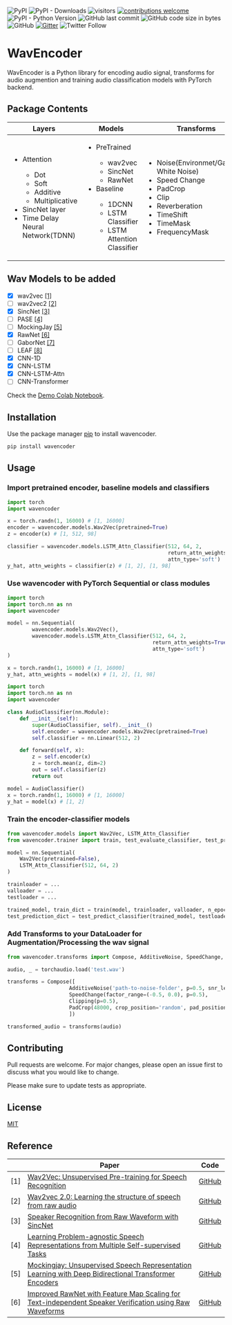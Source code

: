 ![PyPI](https://img.shields.io/pypi/v/wavencoder)
![PyPI - Downloads](https://img.shields.io/pypi/dw/wavencoder?logo=PyPi&style=plastic)
![visitors](https://visitor-badge.glitch.me/badge?page_id=page.id)
[![contributions welcome](https://img.shields.io/badge/contributions-welcome-brightgreen.svg?style=flat)](https://github.com/shangeth/wavencoder/issues)
![PyPI - Python Version](https://img.shields.io/pypi/pyversions/wavencoder)
![GitHub last commit](https://img.shields.io/github/last-commit/shangeth/wavencoder)
![GitHub code size in bytes](https://img.shields.io/github/languages/code-size/shangeth/wavencoder)
![GitHub](https://img.shields.io/github/license/shangeth/wavencoder)
[![Gitter](https://badges.gitter.im/wavencoder/community.svg)](https://gitter.im/wavencoder/community?utm_source=badge&utm_medium=badge&utm_campaign=pr-badge)
![Twitter Follow](https://img.shields.io/twitter/follow/shangethr?style=social)


# WavEncoder

WavEncoder is a Python library for encoding audio signal, transforms for audio augmention and training audio classification models with PyTorch backend.

## Package Contents

<table class="tg">
<thead>
  <tr>
    <th class="tg-7btt">Layers</th>
    <th class="tg-7btt">Models</th>
    <th class="tg-7btt">Transforms</th>
    <th class="tg-7btt">Trainer and utils</th>
  </tr>
</thead>
<tbody>
  <tr>
    <td class="tg-0pky">
        <ul>
            <li>Attention</li>
            <ul>
                <li>Dot</li>
                <li>Soft</li>
                <li>Additive</li>
                <li>Multiplicative</li>
            </ul>
            <li>SincNet layer</li>
            <li>Time Delay Neural Network(TDNN)</li>
        </ul>
    </td>
    <td class="tg-0pky">
        <ul>
            <li>PreTrained</li>
                <ul>
                    <li>wav2vec</li>
                    <li>SincNet</li>
                    <li>RawNet</li>
                </ul>
            <li>Baseline</li>
                <ul>
                    <li>1DCNN</li>
                    <li>LSTM Classifier</li>
                    <li>LSTM Attention Classifier</li>
                </ul>
        </ul>
    </td>
    <td class="tg-0pky">
        <ul>
            <li>Noise(Environmet/Gaussian White Noise)</li>
            <li>Speed Change</li>
            <li>PadCrop</li>
            <li>Clip</li>
            <li>Reverberation</li>
            <li>TimeShift</li>
            <li>TimeMask</li>
            <li>FrequencyMask</li>
        </ul>
    </td>
    <td class="tg-0pky">
        <ul>
            <li>Classification Trainer</li>
            <li>Classification Testing</li>
            <li>Download Noise Dataset</li>
            <li>Download Impulse Response Dataset</li>
        </ul>
    </td>
  </tr>
</tbody>
</table>



## Wav Models to be added
- [x] wav2vec [[1]](#1)
- [ ] wav2vec2 [[2]](#2)
- [x] SincNet [[3]](#3)
- [ ] PASE [[4]](#4)
- [ ] MockingJay [[5]](#5)
- [x] RawNet [[6]](#6)
- [ ] GaborNet [[7]](#7)
- [ ] LEAF [[8]](#8)
- [x] CNN-1D
- [x] CNN-LSTM
- [x] CNN-LSTM-Attn
- [ ] CNN-Transformer

Check the [Demo Colab Notebook](https://colab.research.google.com/drive/1Jv9cH4H0xB2To1rihFz-Z-JaK-6ilq12?usp=sharing).

## Installation

Use the package manager [pip](https://pip.pypa.io/en/stable/) to install wavencoder.

```bash
pip install wavencoder
```

## Usage
### Import pretrained encoder, baseline models and classifiers
```python
import torch
import wavencoder

x = torch.randn(1, 16000) # [1, 16000]
encoder = wavencoder.models.Wav2Vec(pretrained=True)
z = encoder(x) # [1, 512, 98]

classifier = wavencoder.models.LSTM_Attn_Classifier(512, 64, 2,                          
                                                    return_attn_weights=True, 
                                                    attn_type='soft')
y_hat, attn_weights = classifier(z) # [1, 2], [1, 98]

```

### Use wavencoder with PyTorch Sequential or class modules
```python
import torch
import torch.nn as nn
import wavencoder

model = nn.Sequential(
        wavencoder.models.Wav2Vec(),
        wavencoder.models.LSTM_Attn_Classifier(512, 64, 2,                          
                                               return_attn_weights=True, 
                                               attn_type='soft')
)

x = torch.randn(1, 16000) # [1, 16000]
y_hat, attn_weights = model(x) # [1, 2], [1, 98]
```

```python
import torch
import torch.nn as nn
import wavencoder

class AudioClassifier(nn.Module):
    def __init__(self):
        super(AudioClassifier, self).__init__()
        self.encoder = wavencoder.models.Wav2Vec(pretrained=True)
        self.classifier = nn.Linear(512, 2)

    def forward(self, x):
        z = self.encoder(x)
        z = torch.mean(z, dim=2)
        out = self.classifier(z)
        return out

model = AudioClassifier()
x = torch.randn(1, 16000) # [1, 16000]
y_hat = model(x) # [1, 2]
```
### Train the encoder-classifier models
```python
from wavencoder.models import Wav2Vec, LSTM_Attn_Classifier
from wavencoder.trainer import train, test_evaluate_classifier, test_predict_classifier

model = nn.Sequential(
    Wav2Vec(pretrained=False),
    LSTM_Attn_Classifier(512, 64, 2)
)

trainloader = ...
valloader = ...
testloader = ...

trained_model, train_dict = train(model, trainloader, valloader, n_epochs=20)
test_prediction_dict = test_predict_classifier(trained_model, testloader)
```

### Add Transforms to your DataLoader for Augmentation/Processing the wav signal
```python
from wavencoder.transforms import Compose, AdditiveNoise, SpeedChange, Clipping, PadCrop, Reverberation

audio, _ = torchaudio.load('test.wav')

transforms = Compose([
                    AdditiveNoise('path-to-noise-folder', p=0.5, snr_levels=[5, 10, 15], p=0.5), 
                    SpeedChange(factor_range=(-0.5, 0.0), p=0.5), 
                    Clipping(p=0.5),
                    PadCrop(48000, crop_position='random', pad_position='random') 
                    ])

transformed_audio = transforms(audio)

```


## Contributing
Pull requests are welcome. For major changes, please open an issue first to discuss what you would like to change.

Please make sure to update tests as appropriate.

## License
[MIT](LICENSE)


## Reference
|     | Paper                                                                                                                                                    | Code                                                                                                 |
|-----|----------------------------------------------------------------------------------------------------------------------------------------------------------|------------------------------------------------------------------------------------------------------|
| [1] | [Wav2Vec: Unsupervised Pre-training for Speech Recognition](https://arxiv.org/abs/1904.05862)                                                            | [GitHub](https://github.com/pytorch/fairseq)                                                         |
| [2] | [Wav2vec 2.0: Learning the structure of speech from raw audio](https://ai.facebook.com/blog/wav2vec-20-learning-the-structure-of-speech-from-raw-audio/) | [GitHub](https://github.com/pytorch/fairseq)                                                         |
| [3] | [Speaker Recognition from Raw Waveform with SincNet](https://arxiv.org/abs/1808.00158)                                                                   | [GitHub](https://github.com/mravanelli/SincNet)                                                      |
| [4] | [Learning Problem-agnostic Speech Representations from Multiple Self-supervised Tasks](https://arxiv.org/abs/1904.03416)                                 | [GitHub](https://github.com/santi-pdp/pase)                                                          |
| [5] | [Mockingjay: Unsupervised Speech Representation Learning with Deep Bidirectional Transformer Encoders](https://arxiv.org/abs/1910.12638)                 | [GitHub](https://github.com/andi611/Self-Supervised-Speech-Pretraining-and-Representation-Learning ) |
| [6] | [Improved RawNet with Feature Map Scaling for Text-independent Speaker Verification using Raw Waveforms](https://arxiv.org/abs/2004.00526)               | [GitHub](https://github.com/Jungjee/RawNet)                                                          |


